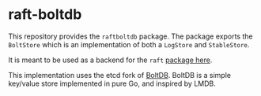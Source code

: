 raft-boltdb
===========

This repository provides the `raftboltdb` package. The package exports the
`BoltStore` which is an implementation of both a `LogStore` and `StableStore`.

It is meant to be used as a backend for the `raft` [package
here](https://github.com/hashicorp/raft).

This implementation uses the etcd fork of [BoltDB](https://github.com/etcd-io/bbolt). BoltDB is
a simple key/value store implemented in pure Go, and inspired by LMDB.
